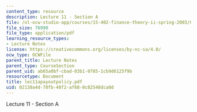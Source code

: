 ```yaml
---
content_type: resource
description: Lecture 11 - Section A
file: /ol-ocw-studio-app/courses/15-402-finance-theory-ii-spring-2003/02138a4d70fb48f2af680c82548dca8d_lec11apayoutpolicy.pdf
file_size: 76990
file_type: application/pdf
learning_resource_types:
- Lecture Notes
license: https://creativecommons.org/licenses/by-nc-sa/4.0/
ocw_type: OCWFile
parent_title: Lecture Notes
parent_type: CourseSection
parent_uid: ab65a0bf-cbad-03b1-0785-1cb9d6125f9b
resourcetype: Document
title: lec11apayoutpolicy.pdf
uid: 02138a4d-70fb-48f2-af68-0c82548dca8d
---
```

Lecture 11 - Section A